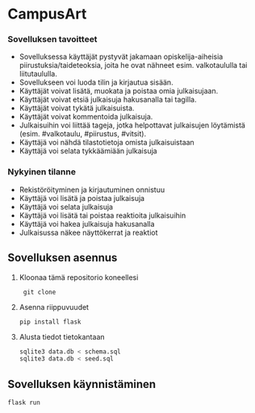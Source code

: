 # CampusArt

### Sovelluksen tavoitteet

- Sovelluksessa käyttäjät pystyvät jakamaan opiskelija-aiheisia piirustuksia/taideteoksia, joita he ovat nähneet esim.
  valkotaululla tai liitutaululla.
- Sovellukseen voi luoda tilin ja kirjautua sisään.
- Käyttäjät voivat lisätä, muokata ja poistaa omia julkaisujaan.
- Käyttäjät voivat etsiä julkaisuja hakusanalla tai tagilla.
- Käyttäjät voivat tykätä julkaisuista.
- Käyttäjät voivat kommentoida julkaisuja.
- Julkaisuihin voi liittää tageja, jotka helpottavat julkaisujen löytämistä (esim. #valkotaulu, #piirustus, #vitsit).
- Käyttäjä voi nähdä tilastotietoja omista julkaisuistaan
- Käyttäjä voi selata tykkäämiään julkaisuja

### Nykyinen tilanne
- Rekistöröityminen ja kirjautuminen onnistuu
- Käyttäjä voi lisätä ja poistaa julkaisuja
- Käyttäjä voi selata julkaisuja
- Käyttäjä voi lisätä tai poistaa reaktioita julkaisuihin
- Käyttäjä voi hakea julkaisuja hakusanalla
- Julkaisussa näkee näyttökerrat ja reaktiot

## Sovelluksen asennus

1. Kloonaa tämä repositorio koneellesi
   ```
    git clone 
    ```
2. Asenna riippuvuudet
   ```
   pip install flask
   ```
3. Alusta tiedot tietokantaan
   ```bash
   sqlite3 data.db < schema.sql
   sqlite3 data.db < seed.sql
   ```

## Sovelluksen käynnistäminen

```
flask run
```